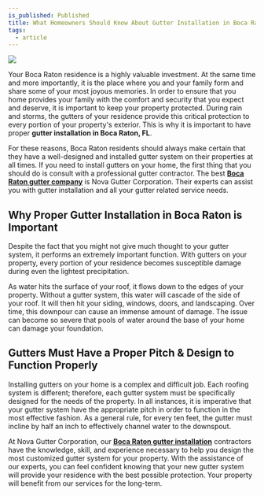 ```yaml
---
is_published: Published
title: What Homeowners Should Know About Gutter Installation in Boca Raton
tags:
  - article
---
```

![](/media/tips-gutter-installation-boca-raton-fl.jpg)

Your Boca Raton residence is a highly valuable investment. At the same time and more importantly, it is the place where you and your family form and share some of your most joyous memories. In order to ensure that you home provides your family with the comfort and security that you expect and deserve, it is important to keep your property protected. During rain and storms, the gutters of your residence provide this critical protection to every portion of your property's exterior. This is why it is important to have proper **gutter installation in Boca Raton, FL**.

For these reasons, Boca Raton residents should always make certain that they have a well-designed and installed gutter system on their properties at all times. If you need to install gutters on your home, the first thing that you should do is consult with a professional gutter contractor. The best [**Boca Raton gutter company**](https://www.novagutter.com/) is Nova Gutter Corporation. Their experts can assist you with gutter installation and all your gutter related service needs.

## Why Proper Gutter Installation in Boca Raton is Important

Despite the fact that you might not give much thought to your gutter system, it performs an extremely important function. With gutters on your property, every portion of your residence becomes susceptible damage during even the lightest precipitation.

As water hits the surface of your roof, it flows down to the edges of your property. Without a gutter system, this water will cascade of the side of your roof. It will then hit your siding, windows, doors, and landscaping. Over time, this downpour can cause an immense amount of damage. The issue can become so severe that pools of water around the base of your home can damage your foundation.

## Gutters Must Have a Proper Pitch & Design to Function Properly

Installing gutters on your home is a complex and difficult job. Each roofing system is different; therefore, each gutter system must be specifically designed for the needs of the property. In all instances, it is imperative that your gutter system have the appropriate pitch in order to function in the most effective fashion. As a general rule, for every ten feet, the gutter must incline by half an inch to effectively channel water to the downspout.

At Nova Gutter Corporation, our [**Boca Raton gutter installation**](https://www.novagutter.com/gutter-installation-boca-raton-fl.php) contractors have the knowledge, skill, and experience necessary to help you design the most customized gutter system for your property. With the assistance of our experts, you can feel confident knowing that your new gutter system will provide your residence with the best possible protection. Your property will benefit from our services for the long-term.